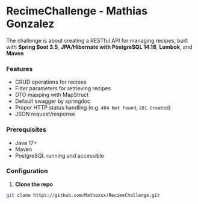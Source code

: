 # RecimeChallenge - Mathias Gonzalez
The challenge is about creating a RESTful API for managing recipes, built with 
**Spring Boot 3.5**, 
**JPA/Hibernate with PostgreSQL 14.18**, 
**Lombok**, and
**Maven**

### Features

- CRUD operations for recipes
- Filter parameters for retrieving recipes
- DTO mapping with MapStruct
- Default swagger by springdoc
- Proper HTTP status handling (e.g. `404 Not Found`, `201 Created`)
- JSON request/response

###  Prerequisites

- Java 17+
- Maven
- PostgreSQL running and accessible

###  Configuration

1. **Clone the repo**

```bash
git clone https://github.com/Mathoxxx/RecimeChallenge.git